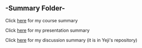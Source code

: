 ## -Summary Folder-

Click [here](https://github.com/oomie/robotapsyche/blob/main/25april/coursesummary.md) for my course summary


Click [here](https://github.com/oomie/robotapsyche/blob/main/25april/presentationsummary.md) for my presentation summary


Click [here](https://github.com/yk1932/RobotaPsyche/blob/main/25april/discussionSummary.md) for my discussion summary (it is in Yeji's repository)


